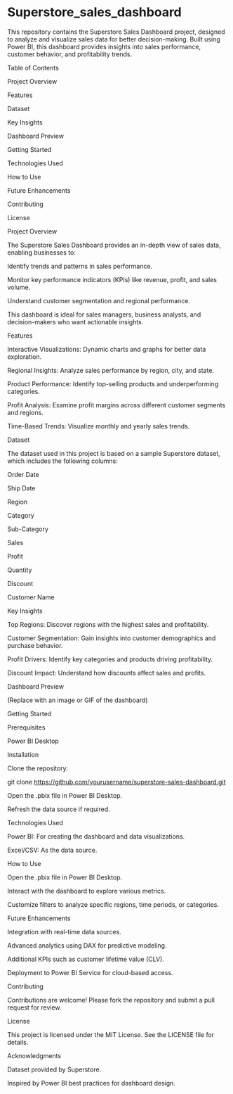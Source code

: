 # Superstore_sales_dashboard
This repository contains the Superstore Sales Dashboard project, designed to analyze and visualize sales data for better decision-making. Built using Power BI, this dashboard provides insights into sales performance, customer behavior, and profitability trends.

Table of Contents

Project Overview

Features

Dataset

Key Insights

Dashboard Preview

Getting Started

Technologies Used

How to Use

Future Enhancements

Contributing

License

Project Overview

The Superstore Sales Dashboard provides an in-depth view of sales data, enabling businesses to:

Identify trends and patterns in sales performance.

Monitor key performance indicators (KPIs) like revenue, profit, and sales volume.

Understand customer segmentation and regional performance.

This dashboard is ideal for sales managers, business analysts, and decision-makers who want actionable insights.

Features

Interactive Visualizations: Dynamic charts and graphs for better data exploration.

Regional Insights: Analyze sales performance by region, city, and state.

Product Performance: Identify top-selling products and underperforming categories.

Profit Analysis: Examine profit margins across different customer segments and regions.

Time-Based Trends: Visualize monthly and yearly sales trends.

Dataset

The dataset used in this project is based on a sample Superstore dataset, which includes the following columns:

Order Date

Ship Date

Region

Category

Sub-Category

Sales

Profit

Quantity

Discount

Customer Name

Key Insights

Top Regions: Discover regions with the highest sales and profitability.

Customer Segmentation: Gain insights into customer demographics and purchase behavior.

Profit Drivers: Identify key categories and products driving profitability.

Discount Impact: Understand how discounts affect sales and profits.

Dashboard Preview

(Replace with an image or GIF of the dashboard)

Getting Started

Prerequisites

Power BI Desktop

Installation

Clone the repository:

git clone https://github.com/yourusername/superstore-sales-dashboard.git

Open the .pbix file in Power BI Desktop.

Refresh the data source if required.

Technologies Used

Power BI: For creating the dashboard and data visualizations.

Excel/CSV: As the data source.

How to Use

Open the .pbix file in Power BI Desktop.

Interact with the dashboard to explore various metrics.

Customize filters to analyze specific regions, time periods, or categories.

Future Enhancements

Integration with real-time data sources.

Advanced analytics using DAX for predictive modeling.

Additional KPIs such as customer lifetime value (CLV).

Deployment to Power BI Service for cloud-based access.

Contributing

Contributions are welcome! Please fork the repository and submit a pull request for review.

License

This project is licensed under the MIT License. See the LICENSE file for details.

Acknowledgments

Dataset provided by Superstore.

Inspired by Power BI best practices for dashboard design.
